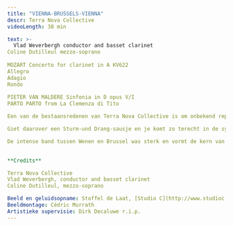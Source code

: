```yaml
---
title: "VIENNA-BRUSSELS-VIENNA"
descr: Terra Nova Collective
videoLength: 38 min

text: >-
  Vlad Weverbergh conductor and basset clarinet  
Coline Dutilleul mezzo-soprano          
  
MOZART Concerto for clarinet in A KV622                  
Allegro                  
Adagio                  
Rondo          
‍  
PIETER VAN MALDERE Sinfonia in D opus V/I          
PARTO PARTO from La Clemenza di Tito

Een van de bestaansredenen van Terra Nova Collective is om onbekend repertoire te brengen voor een groot publiek. De chouchou van het ensemble is niemand minder dan Pieter van Maldere (1729-1768). Deze vooraanstaande classicist wedijverde in zijn tijd met alle groten der aarde, zoals Mozart en Haydn en kon lange brieven schrijven over zijn internationale invloed als prominente componist uit de Oostenrijkse Nederlanden.  De symfonieën van van Maldere ademen een oorstrelende finesse en stijl uit. Franse stijlelementen smelten samen met Weens-Italiaanse invloeden.  

Giet daarover een Sturm-und Drang-sausje en je komt zo terecht in de symfonische weelde van van Maldere. Joseph Haydn voerde zelf regelmatig zijn werken uit aan het hof van de Estherhazy’s en had veel respect voor deze unieke componist.  

De intense band tussen Wenen en Brussel was sterk en vormt de kern van dit programma. Vlad Weverbergh leidt het Terra Nova Collective en ontroert met zijn zachte bassetklarinet in het beroemde concerto van Mozart, terwijl mezzo-sopraan Coline Dutilleul Mozart met bravoure doet herleven.  
‍

**Credits**

Terra Nova Collective  
Vlad Weverbergh, conductor and basset clarinet  
Coline Dutilleul, mezzo-soprano

Beeld en geluidsopname: Stoffel de Laat, [Studio C](http://www.studioc.be)  
Beeldmontage: Cédric Murrath  
Artistieke supervisie: Dirk Decaluwe r.i.p.
---
```


